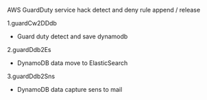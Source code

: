 AWS GuardDuty service hack detect and deny rule append / release

1.guardCw2DDdb
  - Guard duty detect and save dynamodb
	
2.guardDdb2Es
  - DynamoDB data move to ElasticSearch
	
3.guardDdb2Sns
  - DynamoDB data capture sens to mail
